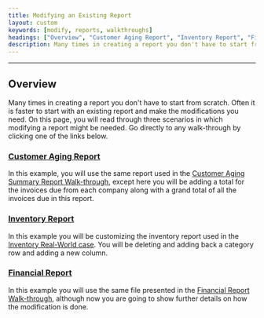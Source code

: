 ```yaml
---
title: Modifying an Existing Report
layout: custom
keywords: [modify, reports, walkthroughs]
headings: ["Overview", "Customer Aging Report", "Inventory Report", "Financial Report"]
description: Many times in creating a report you don't have to start from scratch. Often it is faster to start with an existing report and make the modifications you need. On this page, you will read through three scenarios in which modifying a report might be needed.
---
```

* * *

##  Overview

Many times in creating a report you don't have to start from scratch. Often it is faster to start with an existing report and make the modifications you need. On this page, you will read through three scenarios in which modifying a report might be needed.  Go directly to any walk-through by clicking one of the links below. 

### [Customer Aging Report](/wGetStarted/L-Modify-CustomerAging.html)

In this example, you will use the same report used in the [Customer Aging Summary Report Walk-through](/wAbout/Customer-Aging.html), except here you will be adding a total for the invoices due from each company along with a grand total of all the invoices due in this report. 

### [Inventory Report](/wGetStarted/L-Modify-InventoryReport.html)  

In this example you will be customizing the inventory report used in the [Inventory Real-World case](/wAbout/Inventory-Reports.html). You will be deleting and adding back a category row and adding a new column. 

### [Financial Report](/wGetStarted/L-Modify-FinancialReport.html)

In this example you will use the same file presented in the [Financial Report Walk-through](/wAbout/Financial-Report.html), although now you are going to show further details on how the modification is done. 

  


  

